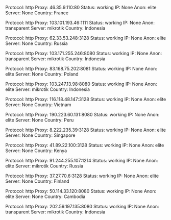 Protocol: http
Proxy: 46.35.9.110:80
Status: working
IP: None
Anon: elite
Server: None
Country: France

Protocol: http
Proxy: 103.101.193.46:1111
Status: working
IP: None
Anon: transparent
Server: mikrotik
Country: Indonesia

Protocol: http
Proxy: 62.33.53.248:3128
Status: working
IP: None
Anon: elite
Server: None
Country: Russia

Protocol: http
Proxy: 103.171.255.246:8080
Status: working
IP: None
Anon: transparent
Server: mikrotik
Country: Indonesia

Protocol: http
Proxy: 83.168.75.202:8081
Status: working
IP: None
Anon: elite
Server: None
Country: Poland

Protocol: http
Proxy: 103.247.13.98:8080
Status: working
IP: None
Anon: elite
Server: mikrotik
Country: Indonesia

Protocol: http
Proxy: 116.118.48.147:3128
Status: working
IP: None
Anon: elite
Server: None
Country: Vietnam

Protocol: http
Proxy: 190.223.60.131:8080
Status: working
IP: None
Anon: elite
Server: None
Country: Peru

Protocol: http
Proxy: 8.222.235.39:3128
Status: working
IP: None
Anon: elite
Server: None
Country: Singapore

Protocol: http
Proxy: 41.89.22.100:3128
Status: working
IP: None
Anon: elite
Server: None
Country: Kenya

Protocol: http
Proxy: 91.244.255.107:1214
Status: working
IP: None
Anon: elite
Server: mikrotik
Country: Russia

Protocol: http
Proxy: 37.27.70.6:3128
Status: working
IP: None
Anon: elite
Server: None
Country: Finland

Protocol: http
Proxy: 50.114.33.120:8080
Status: working
IP: None
Anon: elite
Server: None
Country: Cambodia

Protocol: http
Proxy: 202.59.197.135:8080
Status: working
IP: None
Anon: transparent
Server: mikrotik
Country: Indonesia


